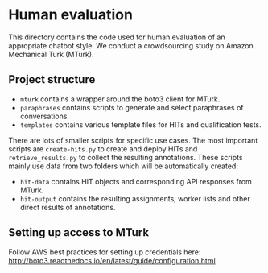 # Human evaluation

This directory contains the code used for human evaluation of an appropriate chatbot style.
We conduct a crowdsourcing study on Amazon Mechanical Turk (MTurk).

## Project structure

* `mturk` contains a wrapper around the boto3 client for MTurk.
* `paraphrases` contains scripts to generate and select paraphrases of conversations.
* `templates` contains various template files for HITs and qualification tests.

There are lots of smaller scripts for specific use cases.
The most important scripts are `create-hits.py` to create and deploy HITs and `retrieve_results.py` to collect the resulting annotations.
These scripts mainly use data from two folders which will be automatically created: 

* `hit-data` contains HIT objects and corresponding API responses from MTurk.
* `hit-output` contains the resulting assignments, worker lists and other direct results of annotations.

## Setting up access to MTurk

Follow AWS best practices for setting up credentials here:
http://boto3.readthedocs.io/en/latest/guide/configuration.html
